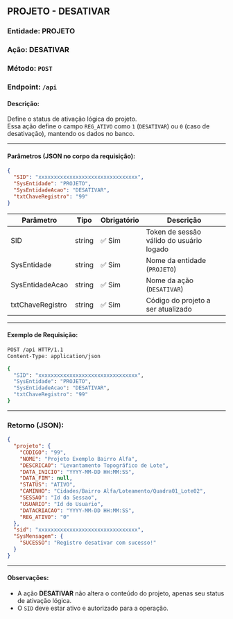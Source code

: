 ## PROJETO - DESATIVAR

### Entidade: PROJETO  
### Ação: DESATIVAR  
### Método: `POST`  
### Endpoint: `/api`

#### Descrição:
Define o status de ativação lógica do projeto.  
Essa ação define o campo `REG_ATIVO` como `1` (`DESATIVAR`) ou `0` (caso de desativação), mantendo os dados no banco.

---

#### Parâmetros (JSON no corpo da requisição):

```json
{
  "SID": "xxxxxxxxxxxxxxxxxxxxxxxxxxxxxxxx",
  "SysEntidade": "PROJETO",
  "SysEntidadeAcao": "DESATIVAR",
  "txtChaveRegistro": "99"
}
```

| Parâmetro          | Tipo     | Obrigatório | Descrição                                         |
|--------------------|----------|-------------|---------------------------------------------------|
| SID                | string   | ✅ Sim      | Token de sessão válido do usuário logado          |
| SysEntidade        | string   | ✅ Sim      | Nome da entidade (`PROJETO`)                      |
| SysEntidadeAcao    | string   | ✅ Sim      | Nome da ação (`DESATIVAR`)                           |
| txtChaveRegistro   | string   | ✅ Sim      | Código do projeto a ser atualizado                |

---

#### Exemplo de Requisição:

```bash
POST /api HTTP/1.1
Content-Type: application/json

{
  "SID": "xxxxxxxxxxxxxxxxxxxxxxxxxxxxxxxx",
  "SysEntidade": "PROJETO",
  "SysEntidadeAcao": "DESATIVAR",
  "txtChaveRegistro": "99"
}
```

---

### Retorno (JSON):

```json
{
  "projeto": {
    "CODIGO": "99",
    "NOME": "Projeto Exemplo Bairro Alfa",
    "DESCRICAO": "Levantamento Topográfico de Lote",
    "DATA_INICIO": "YYYY-MM-DD HH:MM:SS",
    "DATA_FIM": null,
    "STATUS": "ATIVO",
    "CAMINHO": "Cidades/Bairro Alfa/Loteamento/Quadra01_Lote02",
    "SESSAO": "Id da Sessao",
    "USUARIO": "Id do Usuario",
    "DATACRIACAO": "YYYY-MM-DD HH:MM:SS",
    "REG_ATIVO": "0"
  },
  "sid": "xxxxxxxxxxxxxxxxxxxxxxxxxxxxxxxx",
  "SysMensagem": {
    "SUCESSO": "Registro desativar com sucesso!"
  }
}
```

---

#### Observações:

- A ação **DESATIVAR** não altera o conteúdo do projeto, apenas seu status de ativação lógica.
- O `SID` deve estar ativo e autorizado para a operação.
